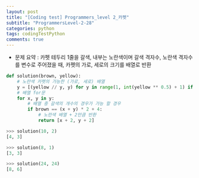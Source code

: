 ```yaml
---
layout: post
title: "[Coding test] Programmers_level 2_카펫"
subtitle: "ProgrammersLevel-2-28"
categories: python
tags: codingTestPython
comments: true
---
```


* 문제 요약 : 카펫 테두리 1줄을 갈색, 내부는 노란색이며 갈색 격자수, 노란색 격자수를 변수로 주어졌을 때, 카펫의 가로, 세로의 크기를 배열로 반환

```python
def solution(brown, yellow):
    # 노란색 카펫의 가능한 (가로, 세로) 배열
    y = [(yellow // y, y) for y in range(1, int(yellow ** 0.5) + 1) if yellow % y == 0]
    # 배열 for문
    for x, y in y:
        # 배열 중 갈색의 개수의 경우가 가능 할 경우
        if brown == (x + y) * 2 + 4:
            # 노란색 배열 + 2만큼 반환
            return [x + 2, y + 2]
```

```python
>>> solution(10, 2)
[4, 3]

>>> solution(8, 1)
[3, 3]

>>> solution(24, 24)
[8, 6]
```